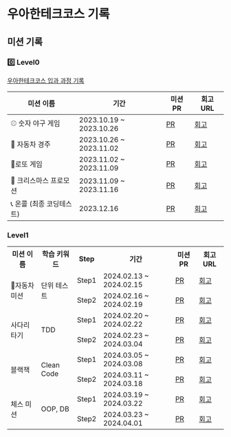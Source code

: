# 우아한테크코스 기록

## 미션 기록

### 0️⃣ Level0

[우아한테크코스 입과 과정 기록](https://github.com/Mingyum-Kim/woowacourse-archive/tree/main/level0)

| 미션 이름 | 기간 | 미션 PR | 회고 URL |
|-----------|------|--------------|----------|
| ⚾ 숫자 야구 게임 | 2023.10.19 ~ 2023.10.26 | [PR](https://github.com/woowacourse-precourse/java-baseball-6/pull/2634) | [회고](https://mingyum119.tistory.com/270) |
| 🚗 자동차 경주 | 2023.10.26 ~ 2023.11.02 | [PR](https://github.com/woowacourse-precourse/java-racingcar-6/pull/1447) | [회고](https://mingyum119.tistory.com/267) |
| 💸로또 게임 | 2023.11.02 ~ 2023.11.09 | [PR](https://github.com/woowacourse-precourse/java-lotto-6/pull/1941) | [회고](https://mingyum119.tistory.com/268) |
| 🎄 크리스마스 프로모션 | 2023.11.09 ~ 2023.11.16 | [PR](https://github.com/Mingyum-Kim/java-christmas-6-Mingyum-Kim/pull/1) | [회고](https://mingyum119.tistory.com/269) |
| 📞 온콜 (최종 코딩테스트) | 2023.12.16 | [PR](https://github.com/Mingyum-Kim/java-oncall-6-Mingyum-Kim/pull/1) | [회고](https://mingyum119.tistory.com/274) | 

### Level1 
<table>
    <tr>
        <th>미션 이름</th>
        <th>학습 키워드</th>
        <th>Step</th>
        <th>기간</th>
        <th>미션 PR</th>
        <th>회고 URL</th>
    </tr>
    <tr>
        <td rowspan="2">🚗자동차 미션</td>
        <td rowspan="2">단위 테스트</td>
        <td>Step1</td>
        <td>2024.02.13 ~ 2024.02.15</td>
        <td><a href="">PR</a></td>
        <td><a href="">회고</a></td>
    </tr>
    <tr>
        <td>Step2</td>
        <td>2024.02.16 ~ 2024.02.19</td>
        <td><a href="">PR</a></td>
        <td><a href="">회고</a></td>
    </tr>
    <tr>
        <td rowspan="2"> 사다리 타기</td>
        <td rowspan="2">TDD</td>
        <td>Step1</td>
        <td>2024.02.20 ~ 2024.02.22</td>
        <td><a href="PR URL">PR</a></td>
        <td><a href="회고 URL">회고</a></td>
    </tr>
    <tr>
        <td>Step2</td>
        <td>2024.02.23 ~ 2024.03.04</td>
        <td><a href="PR URL">PR</a></td>
        <td><a href="회고 URL">회고</a></td>
    </tr>
    <tr>
        <td rowspan="2">블랙잭</td>
        <td rowspan="2">Clean Code</td>
        <td>Step1</td>
        <td>2024.03.05 ~ 2024.03.08</td>
        <td><a href="PR URL">PR</a></td>
        <td><a href="회고 URL">회고</a></td>
    </tr>
    <tr>
        <td>Step2</td>
        <td>2024.03.11 ~ 2024.03.18</td>
        <td><a href="PR URL">PR</a></td>
        <td><a href="회고 URL">회고</a></td>
    </tr>
    <tr>
        <td rowspan="2">체스 미션</td>
        <td rowspan="2">OOP, DB</td>
        <td>Step1</td>
        <td>2024.03.19 ~ 2024.03.22</td>
        <td><a href="PR URL">PR</a></td>
        <td><a href="회고 URL">회고</a></td>
    </tr>
    <tr>
        <td>Step2</td>
        <td>2024.03.23 ~ 2024.04.01</td>
        <td><a href="PR URL">PR</a></td>
        <td><a href="회고 URL">회고</a></td>
    </tr>
</table>
